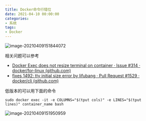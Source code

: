 ```yaml
---
title: Docker命令行错位
date: 2021-04-10 00:00:00
categories: 
- 系统
tags:
- Docker
---
```


![image-20210409151844072](http://blog.abely.store/1617952724652-image-20210409151844072.png)

相关问题可以参考

- [Docker Exec does not resize terminal on container · Issue #314 · docker/for-linux (github.com)](https://github.com/docker/for-linux/issues/314)
- [fixes 1492: tty initial size error by lifubang · Pull Request #1529 · docker/cli (github.com)](https://github.com/docker/cli/pull/1529)

低版本的可以用下面的命令

`sudo docker exec -it -e COLUMNS="$(tput cols)" -e LINES="$(tput lines)" container_name bash`

![image-20210409151950959](http://blog.abely.store/1617952790998-image-20210409151950959.png)

